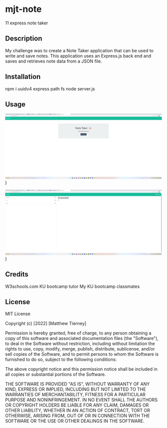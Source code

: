 # mjt-note
11 express note taker 

## Description
My challenge was to create a Note Taker application that can be used to write and save notes. This application uses an Express.js back end and saves and retrieves note data from a JSON file.

## Installation 
npm i uuidv4 express path fs
node server.js

## Usage
![alt text](assets/images/Screenshot%20(12).png))

![alt text](assets/images/Screenshot%20(14).png))


## Credits
W3schools.com
KU bootcamp tutor 
My KU bootcamp classmates


## License 

MIT License

Copyright (c) [2022] [Matthew Tierney]

Permission is hereby granted, free of charge, to any person obtaining a copy
of this software and associated documentation files (the "Software"), to deal
in the Software without restriction, including without limitation the rights
to use, copy, modify, merge, publish, distribute, sublicense, and/or sell
copies of the Software, and to permit persons to whom the Software is
furnished to do so, subject to the following conditions:

The above copyright notice and this permission notice shall be included in all
copies or substantial portions of the Software.

THE SOFTWARE IS PROVIDED "AS IS", WITHOUT WARRANTY OF ANY KIND, EXPRESS OR
IMPLIED, INCLUDING BUT NOT LIMITED TO THE WARRANTIES OF MERCHANTABILITY,
FITNESS FOR A PARTICULAR PURPOSE AND NONINFRINGEMENT. IN NO EVENT SHALL THE
AUTHORS OR COPYRIGHT HOLDERS BE LIABLE FOR ANY CLAIM, DAMAGES OR OTHER
LIABILITY, WHETHER IN AN ACTION OF CONTRACT, TORT OR OTHERWISE, ARISING FROM,
OUT OF OR IN CONNECTION WITH THE SOFTWARE OR THE USE OR OTHER DEALINGS IN THE
SOFTWARE.